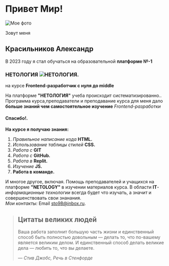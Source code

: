 
 # Привет Мир!<br>
![Мое фото ](https://avatars.githubusercontent.com/u/68161264?v=4)

Зовут меня  
## Красильников Александр  

 В 2023 году я стал обучаться на образовательной  **платформе №-1**<br>

 ### НЕТОЛОГИЯ  ![НЕТОЛОГИЯ.](https://netology.ru/blog/wp-content/themes/aquene-child-theme/img/logo.svg "НЕТОЛОГИЯ")
  на курсе **Frontend-разработчик с нуля до middle**

На платформе **"НЕТОЛОГИЯ"** учеба происходит систематизированно..
Программа курса,преподаватели и преподавание курса для меня дало **больше знаний чем самостоятельное изучение**  _Frontend-разработки_
#### Спасибо!.
**На курсе я получаю знания:**
1. _Правильное написание кода_ **HTML.**
2. _Использование таблицы стилей_ **CSS.**
4. _Работа с_ **GIT**
5. _Работа с_ **GitHub.**
6. _Работа в_ **Replit.** 
7. _Изучение_ **JS.**
8. **Работа в команде.**

И многое другое, включая.
Помощь преподавателей и учащихся на платформе **"NETOLOGY"** в изучении материалов курса.
В области **IT**_-информационные технологии_ всегда будет что изучать, а значит и совершенствовать свои знанания.\
_Мои контакты:_ Email [sto98@inbox.ru](mailto:sto98@inbox.ru).

> ## Цитаты великих людей
> Ваша работа заполнит большую часть жизни и единственный способ быть
> полностью довольным — делать то, что по-вашему является великим делом.
> И единственный способ делать великие дела — любить то, что вы делаете.
>
> *— Стив Джобс, Речь в Стенфорде*
 













 